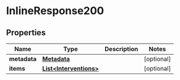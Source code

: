 # InlineResponse200

## Properties
Name | Type | Description | Notes
------------ | ------------- | ------------- | -------------
**metadata** | [**Metadata**](Metadata.md) |  |  [optional]
**items** | [**List&lt;Interventions&gt;**](Interventions.md) |  |  [optional]
